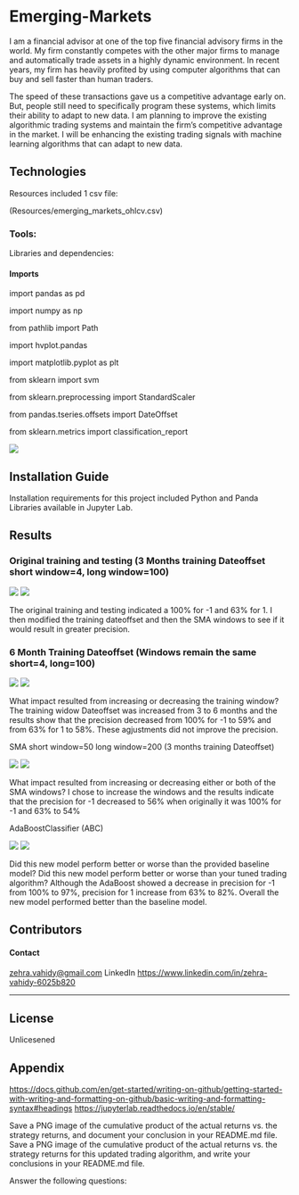 # Emerging-Markets
I am a financial advisor at one of the top five financial advisory firms in the world. My firm constantly competes with the other major firms to manage and automatically trade assets in a highly dynamic environment. In recent years, my firm has heavily profited by using computer algorithms that can buy and sell faster than human traders.

The speed of these transactions gave us a competitive advantage early on. But, people still need to specifically program these systems, which limits their ability to adapt to new data. I am planning to improve the existing algorithmic trading systems and maintain the firm’s competitive advantage in the market. I will be enhancing the existing trading signals with machine learning algorithms that can adapt to new data.
## Technologies
Resources included 1 csv file:

(Resources/emerging_markets_ohlcv.csv)


### Tools:

Libraries and dependencies:

#### Imports

import pandas as pd

import numpy as np

from pathlib import Path

import hvplot.pandas

import matplotlib.pyplot as plt

from sklearn import svm

from sklearn.preprocessing import StandardScaler

from pandas.tseries.offsets import DateOffset

from sklearn.metrics import classification_report

![](Resources/Screenshots/Imports.png)

## Installation Guide
Installation requirements for this project included Python and Panda Libraries available in Jupyter Lab.

## Results

### Original training and testing (3 Months training Dateoffset short window=4, long window=100)

![](Orig.png)
![](Orig_test_report.png)

The original training and testing indicated a 100% for -1 and 63% for 1. I then modified the training dateoffset and then the SMA windows to see if it would result in greater precision. 

### 6 Month Training Dateoffset (Windows remain the same short=4, long=100)

![](6months_training_set.png)
![](6month_test_report.png)


What impact resulted from increasing or decreasing the training window?
The training widow Dateoffset was increased from 3 to 6 months and the results show that the precision decreased from 100% for -1 to 59% and from 63% for 1 to 58%. These agjustments did not improve the precision.

SMA short window=50 long window=200 (3 months training Dateoffset)

![](SMA_50_200.png)
![](SMA_50_200_test_report.png)

What impact resulted from increasing or decreasing either or both of the SMA windows?
I chose to increase the windows and the results indicate that the precision for -1 decreased to 56% when originally it was 100% for -1 and 63% to 54%

AdaBoostClassifier (ABC)

![](ABC.png)
![](SVM_vs_ABC_reports.png)

Did this new model perform better or worse than the provided baseline model? Did this new model perform better or worse than your tuned trading algorithm?
Although the AdaBoost showed a decrease in precision for -1 from 100% to 97%, precision for 1 increase from 63% to 82%. Overall the new model performed better than the baseline model. 

## Contributors

#### Contact
zehra.vahidy@gmail.com
LinkedIn https://www.linkedin.com/in/zehra-vahidy-6025b820

---

## License

Unlicesened

## Appendix
https://docs.github.com/en/get-started/writing-on-github/getting-started-with-writing-and-formatting-on-github/basic-writing-and-formatting-syntax#headings
https://jupyterlab.readthedocs.io/en/stable/




Save a PNG image of the cumulative product of the actual returns vs. the strategy returns, and document your conclusion in your README.md file.
Save a PNG image of the cumulative product of the actual returns vs. the strategy returns for this updated trading algorithm, and write your conclusions in your README.md file.

Answer the following questions: 